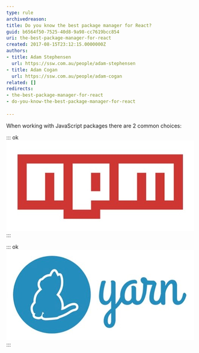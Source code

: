 ```yaml
---
type: rule
archivedreason: 
title: Do you know the best package manager for React?
guid: b6564f50-7525-40d8-9a98-cc7619bcc854
uri: the-best-package-manager-for-react
created: 2017-08-15T23:12:15.0000000Z
authors:
- title: Adam Stephensen
  url: https://ssw.com.au/people/adam-stephensen
- title: Adam Cogan
  url: https://ssw.com.au/people/adam-cogan
related: []
redirects:
- the-best-package-manager-for-react
- do-you-know-the-best-package-manager-for-react

---
```


When working with JavaScript packages there are 2 common choices:

<!--endintro-->


::: ok  
![Figure: npm is the backbone of JavaScript development but after the left-pad disaster of 2016 lots of developers wanted more power](npm-logo.jpg)  
:::


::: ok  
![Figure: Yarn is fast and enables offline support - If you've installed a package before, you can install it again without any internet connection (no more left-pad disasters)](yarn-logo.jpg)  
:::
